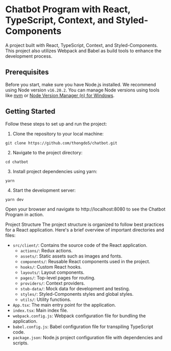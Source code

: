 # Chatbot Program with React, TypeScript, Context, and Styled-Components

A project built with React, TypeScript, Context, and Styled-Components. This project also utilizes Webpack and Babel as build tools to enhance the development process.

## Prerequisites

Before you start, make sure you have Node.js installed. We recommend using Node version `v16.20.2`. You can manage Node versions using tools like [nvm](https://github.com/nvm-sh/nvm) or [Node Version Manager (n) for Windows](https://github.com/marcelklehr/nodist).

## Getting Started

Follow these steps to set up and run the project:

1. Clone the repository to your local machine:

```
git clone https://github.com/thongdo5/chatbot.git
```

2. Navigate to the project directory:

```
cd chatbot
```

3. Install project dependencies using yarn:

```
yarn
```

4. Start the development server:

```
yarn dev
```

Open your browser and navigate to http://localhost:8080 to see the Chatbot Program in action.

Project Structure
The project structure is organized to follow best practices for a React application. Here's a brief overview of important directories and files:

- `src/client/`: Contains the source code of the React application.
  - `actions/`: Redux actions.
  - `assets/`: Static assets such as images and fonts.
  - `components/`: Reusable React components used in the project.
  - `hooks/`: Custom React hooks.
  - `layouts/`: Layout components.
  - `pages/`: Top-level pages for routing.
  - `providers/`: Context providers.
  - `stub-data/`: Mock data for development and testing.
  - `styles/`: Styled-Components styles and global styles.
  - `utils/`: Utility functions.
- `App.tsx`: The main entry point for the application.
- `index.tsx`: Main index file.
- `webpack.config.js`: Webpack configuration file for bundling the application.
- `babel.config.js`: Babel configuration file for transpiling TypeScript code.
- `package.json`: Node.js project configuration file with dependencies and scripts.
